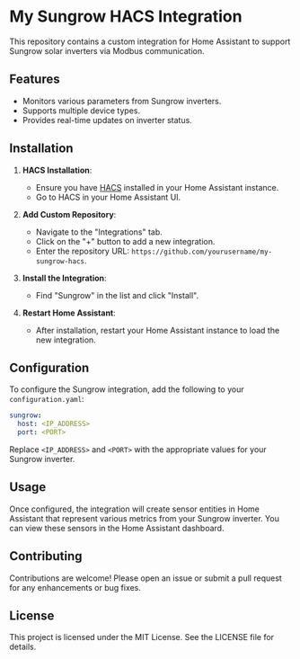 # My Sungrow HACS Integration

This repository contains a custom integration for Home Assistant to support Sungrow solar inverters via Modbus communication.

## Features

- Monitors various parameters from Sungrow inverters.
- Supports multiple device types.
- Provides real-time updates on inverter status.

## Installation

1. **HACS Installation**:
   - Ensure you have [HACS](https://hacs.xyz/) installed in your Home Assistant instance.
   - Go to HACS in your Home Assistant UI.

2. **Add Custom Repository**:
   - Navigate to the "Integrations" tab.
   - Click on the "+" button to add a new integration.
   - Enter the repository URL: `https://github.com/yourusername/my-sungrow-hacs`.

3. **Install the Integration**:
   - Find "Sungrow" in the list and click "Install".

4. **Restart Home Assistant**:
   - After installation, restart your Home Assistant instance to load the new integration.

## Configuration

To configure the Sungrow integration, add the following to your `configuration.yaml`:

```yaml
sungrow:
  host: <IP_ADDRESS>
  port: <PORT>
```

Replace `<IP_ADDRESS>` and `<PORT>` with the appropriate values for your Sungrow inverter.

## Usage

Once configured, the integration will create sensor entities in Home Assistant that represent various metrics from your Sungrow inverter. You can view these sensors in the Home Assistant dashboard.

## Contributing

Contributions are welcome! Please open an issue or submit a pull request for any enhancements or bug fixes.

## License

This project is licensed under the MIT License. See the LICENSE file for details.